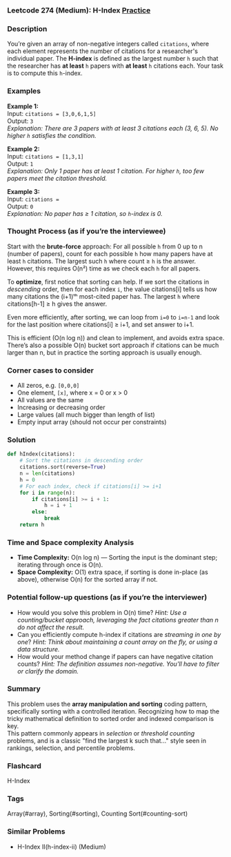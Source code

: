 ### Leetcode 274 (Medium): H-Index [Practice](https://leetcode.com/problems/h-index)

### Description  
You’re given an array of non-negative integers called `citations`, where each element represents the number of citations for a researcher's individual paper. The **H-index** is defined as the largest number `h` such that the researcher has **at least** `h` papers with **at least** `h` citations each. Your task is to compute this `h`-index.

### Examples  

**Example 1:**  
Input: `citations = [3,0,6,1,5]`  
Output: `3`  
*Explanation: There are 3 papers with at least 3 citations each (3, 6, 5). No higher `h` satisfies the condition.*

**Example 2:**  
Input: `citations = [1,3,1]`  
Output: `1`  
*Explanation: Only 1 paper has at least 1 citation. For higher `h`, too few papers meet the citation threshold.*

**Example 3:**  
Input: `citations = `  
Output: `0`  
*Explanation: No paper has ≥ 1 citation, so `h`-index is 0.*

### Thought Process (as if you’re the interviewee)  
Start with the **brute-force** approach: For all possible `h` from 0 up to n (number of papers), count for each possible `h` how many papers have at least `h` citations. The largest such `h` where count ≥ `h` is the answer.  
However, this requires O(n²) time as we check each `h` for all papers.

To **optimize**, first notice that sorting can help. If we sort the citations in *descending* order, then for each index `i`, the value citations[i] tells us how many citations the (i+1)ᵗʰ most-cited paper has. The largest `h` where citations[h-1] ≥ h gives the answer.

Even more efficiently, after sorting, we can loop from `i=0` to `i=n-1` and look for the last position where citations[i] ≥ i+1, and set answer to i+1.

This is efficient (O(n log n)) and clean to implement, and avoids extra space.  
There’s also a possible O(n) bucket sort approach if citations can be much larger than n, but in practice the sorting approach is usually enough.

### Corner cases to consider  
- All zeros, e.g. `[0,0,0]`
- One element, `[x]`, where x = 0 or x > 0  
- All values are the same
- Increasing or decreasing order  
- Large values (all much bigger than length of list)  
- Empty input array (should not occur per constraints)

### Solution

```python
def hIndex(citations):
    # Sort the citations in descending order
    citations.sort(reverse=True)
    n = len(citations)
    h = 0
    # For each index, check if citations[i] >= i+1
    for i in range(n):
        if citations[i] >= i + 1:
            h = i + 1
        else:
            break
    return h
```

### Time and Space complexity Analysis  

- **Time Complexity:** O(n log n) — Sorting the input is the dominant step; iterating through once is O(n).
- **Space Complexity:** O(1) extra space, if sorting is done in-place (as above), otherwise O(n) for the sorted array if not.

### Potential follow-up questions (as if you’re the interviewer)  

- How would you solve this problem in O(n) time?
  *Hint: Use a counting/bucket approach, leveraging the fact citations greater than n do not affect the result.*
- Can you efficiently compute h-index if citations are *streaming in one by one*?
  *Hint: Think about maintaining a count array on the fly, or using a data structure.*
- How would your method change if papers can have negative citation counts?
  *Hint: The definition assumes non-negative. You'll have to filter or clarify the domain.*

### Summary
This problem uses the **array manipulation and sorting** coding pattern, specifically sorting with a controlled iteration. Recognizing how to map the tricky mathematical definition to sorted order and indexed comparison is key.  
This pattern commonly appears in *selection* or *threshold counting* problems, and is a classic "find the largest k such that..." style seen in rankings, selection, and percentile problems.


### Flashcard
H-Index

### Tags
Array(#array), Sorting(#sorting), Counting Sort(#counting-sort)

### Similar Problems
- H-Index II(h-index-ii) (Medium)